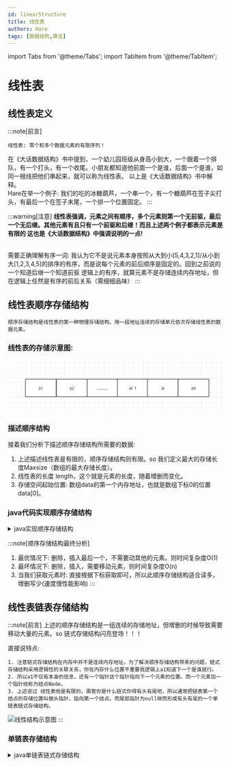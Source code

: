 ```yaml
---
id: linearStructure
title: 线性表
authors: Hare
tags: [数据结构,算法]
---
```

import Tabs from '@theme/Tabs';
import TabItem from '@theme/TabItem';

# 线性表

## 线性表定义

:::note[前言]
~~~
线性表: 零个和多个数据元素的有限序列！
~~~
在《大话数据结构》书中提到，一个幼儿园班级从身高小到大，一个跟着一个排队，有一个打头，有一个收尾。小朋友都知道他前面一个是谁，后面一个是谁，如同一根线把他们串起来，就可以称为线性表。
以上是《大话数据结构》书中解释。<br/>Hare在举一个例子:
我们的吃的冰糖葫芦，一个串一个，有一个糖葫芦在签子尖打头，有最后一个在签子末尾，一个排一个位置固定。
:::

:::warning[注意]
**线性表强调，元素之间有顺序，多个元素则第一个无前驱，最后一个无后继。其他元素有且只有一个前驱和后继！而且上述两个例子都表示元素是有限的
这也是《大话数据结构》中强调说明的一点!**

<br/>需要正确理解有序一词: 我认为它不是说元素本身按照从大到小[5,4,3,2,1]/从小到大[1,2,3,4,5]的排序的有序，而是说每个元素的前后顺序是固定的。回到之前说的一个知道后继一个知道前驱
逻辑上的有序，就算元素不是存储连续内存地址，但在逻辑上任然是有序的前后关系（需细细品味）
:::

## 线性表顺序存储结构

~~~
顺序存储结构是线性表的第一种物理存储结构，用一段地址连续的存储单元依次存储线性表的数据元素。
~~~

###  线性表的存储示意图:

![线性结构示意图](../../../../static/img/dataStructures/线性结构/顺序存储.png)

### 描述顺序结构
接着我们分析下描述顺序存储结构所需要的数据:
1. 上述描述线性表是有限的，顺序存储结构则有限。so 我们定义最大的存储长度Maxsize（数组的最大存储长度）。
2. 线性表的长度 length，这个就是元素的长度，随着增删而变化。
3. 存储空间起始位置: 数组data的第一个内存地址，也就是数组下标0的位置data[0]。

### java代码实现顺序存储结构



<details>
<summary>java实现顺序存储结构</summary>
> &nbsp;&nbsp;  
~~~java
        public static void main(String[] args) throws Exception {
            LinearStructure linearStructure = new LinearStructure(5);

            linearStructure.insert(1, 0);
            linearStructure.insert(2, 1);
            linearStructure.insert(3, 2);
            linearStructure.insert(4, 3);
            System.out.println(JSON.toJSONString(linearStructure.getData()));
    
            // linearStructure.insert(5, 1);
            // System.out.println(JSON.toJSONString(linearStructure.getData()));

        }


    /**
     * 定义描述顺序结构数据
     */
    static class LinearStructure {
        // 最大存储长度
        int maxSize;
        // 存储线性表的数组
        int[] data;
        // 线性表长度
        int length;


        // 初始化
        public LinearStructure(int number) {
            // 最大数组长度
            this.maxSize = number;
            // 初始化数组data
            this.data = new int[this.maxSize];
            // this.data[0] = 1;
            // this.data[1] = 2;
            // this.data[2] = 3;
            // this.data[3] = 4;
            // 线性表 初始化长度0
            this.length = 0;
        }


        /**
         * 插入数据
         *
         * @param num 插入数据
         * @param i   插入位置（根据数组下标）
         * @throws Exception
         */
        public boolean insert(int num, int i) throws Exception {
            if (!full()) {
                if (i >= this.maxSize || i < 0) {
                    throw new Exception("暂无你说的下标!");
                }


                // 最优情况i等于this.data.length-1，每次插入到最后面O(1)
                //data[i] = num;

                // 最坏情况i等于中间or前面位置等插入 每个元素都得后移
                for (int j = this.data.length - 2; j >= i; j--) {
                    data[j + 1] = data[j];
                }
                data[i] = num;

                this.length++;
                return true;
            }
            throw new Exception("已满，插入失败~");
        }

        // 判断是否满了
        public boolean full() {
            // 判断满的情况，当线性表的长度等于数组的最大长度
            if (this.length == this.maxSize) {
                return true;
            }
            return false;
        }

        // 获取所有元素
        public int[] getData() {
            return this.data;
        }
    }
    ~~~
</details>

:::note[顺序存储结构最终分析]
1. 最优情况下: 删除，插入最后一个，不需要动其他的元素。则时间复杂度O(1)
2. 最坏情况下: 删除，插入，需要移动元素，则时间复杂度O(n)
3. 当我们获取元素时: 直接根据下标获取即可，所以此顺序存储结构适合读多，增删写少(速度慢性能影响)
:::

## 线性表链表存储结构

:::note[前言]
上述的顺序存储结构是一组连续的存储地址，但增删的时候导致需要移动大量的元素。so 链式存储结构闪亮登场！！！

直接说特点:
~~~
1. 注意链式存储结构在内存中并不是连续内存地址，为了解决顺序存储结构带来的问题，链式存储结构采用逻辑性的关联关系，你在内存什么位置不重要我逻辑上a1知道下一个是谁就行。
2. 所以a1不仅有本身的信息，还有一个指针这个指针指向下一个元素的位置。而一个元素加一个指针统称为结点Node。
3. 上述说过 线性表他是有限的，甭管你是什么链式你得有头有尾吧，所以通常把链表第一个结点的存储位置叫做头指针，指向第一个结点。而尾部指针为null继而形成有头有尾的一个单链表链式存储结构。
~~~
![线性结构示意图](../../../../static/img/dataStructures/线性结构/单链表存储.png)
:::

### 单链表存储结构

<details>
<summary>java单链表链式存储结构</summary>
> &nbsp;&nbsp;  
~~~java
    // 指向第一个结点的指针
    private static Node head = new Node(null);

    public static void main(String[] args) throws Exception {

        Node node = new Node("第一个结点");
        Node node1 = new Node("第二个结点");
        Node node2 = new Node("第三个结点");
        Node node3 = new Node("第四个结点");

        // 指定第一个结点
        if (head.next == null) {
            head.next = node;
        }

        node.next = node1;
        node1.next = node2;
        node2.next = node3;

        // 获取指定元素
        getNode(node3);

        // 删除指定元素
        deleteNode(node3);

        // 打印所有结点
        listNode();
    }


    /**
     * 结点类
     */
    static class Node {
        // 结点数据域
        String data;
        // 下一个结点
        Node next;

        public Node(String data) {
            this.data = data;
        }

        public Node getNext() {
            return next;
        }

        public void setNext(Node next) {
            this.next = next;
        }

        public String getData() {
            return data;
        }

        public void setData(String data) {
            this.data = data;
        }
    }


    /**
     * 获取元素
     *
     * @param node
     */
    public static void getNode(Node node) throws Exception {
        if (empty()) {
            throw new Exception("该单项链表为");
        }
        Node target = node;
        Node nodeFirst = head.next;
        while (nodeFirst != null) {
            if (nodeFirst.getData() == target.getData()) {
                System.out.println("找到了这个元素了:" + nodeFirst.getData());
                break;
            } else {
                nodeFirst = nodeFirst.getNext();
            }
        }
    }

    /**
     * 删除指定元素
     *
     * @param node
     */
    public static void deleteNode(Node node) throws Exception {
        if (empty()) {
            throw new Exception("此链表是空的，怎么删:" + JSON.toJSONString(node));
        }
        Node target = node;
        Node nodeFirst = head.next;
        Node nodeTarget = null;
        while (nodeFirst != null) {
            if (nodeFirst.getData() == target.getData()) {
                if (nodeFirst.getNext() == null) {
                    nodeTarget.next = null;
                    break;
                } else {
                    head.next = nodeFirst.next;
                    break;
                }
            } else {
                nodeTarget = nodeFirst;
                nodeFirst = nodeFirst.getNext();
            }
        }
    }

    /**
     * 判断是不是空链表
     *
     * @return
     */
    public static boolean empty() {
        if (head.next == null) {
            return true;
        }
        return false;
    }


    /**
     * 打印所有结点
     */
    public static void listNode() throws Exception {
        if (empty()) {
            throw new Exception("此链表是一个空链表,打印什么？");
        }
        Node target = head.next;
        while (target != null) {
            System.out.println("结点打印:" + target.getData());
            target = target.next;
        }
    }
    ~~~
</details>